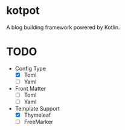 # kotpot
A blog building framework powered by Kotlin.

# TODO

- Config Type
  - [x] Toml
  - [ ] Yaml

- Front Matter
  - [ ] Toml
  - [ ] Yaml

- Template Support
  - [x] Thymeleaf
  - [ ] FreeMarker
